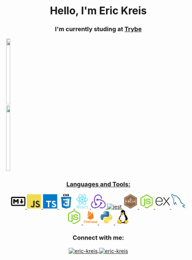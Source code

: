 <h1 align="center">Hello, I'm Eric Kreis</h1>
<h3 align="center"> I'm currently studing at <a href="https://www.betrybe.com/" target="_blank">Trybe</a></h3>

<div style="display: flex">
  <a href="https://github.com/eric-kreis">
  <img height="180em" width="49%" src="https://github-readme-stats.vercel.app/api?username=eric-kreis&show_icons=true&theme=tokyonight&include_all_commits=true&count_private=true"/>
  <img height="179em" width="49%" src="https://github-readme-stats.vercel.app/api/top-langs/?username=eric-kreis&layout=compact&langs_count=7&theme=tokyonight"/>
</div>

<h3 align="center">Languages and Tools:</h3>
<div align="center" width: "100%">
  <a href="https://www.markdownguide.org/" target="_blank">
   <img src="https://raw.githubusercontent.com/devicons/devicon/master/icons/markdown/markdown-original.svg" alt="markdown" width="40" height="40"/>
  </a>
  <a href="https://developer.mozilla.org/en-US/docs/Web/JavaScript/" target="_blank">
   <img src="https://raw.githubusercontent.com/devicons/devicon/master/icons/javascript/javascript-original.svg" alt="javascript" width="40" height="40"/>
  </a>
  <a href="https://www.typescriptlang.org/" target="_blank">
   <img src="https://raw.githubusercontent.com/devicons/devicon/master/icons/typescript/typescript-plain.svg" alt="typescript" width="40" height="40"/>
  </a>
  <a href="https://www.w3schools.com/css/" target="_blank">
   <img src="https://raw.githubusercontent.com/devicons/devicon/master/icons/css3/css3-original-wordmark.svg" alt="css3" width="40" height="40"/>
  </a>
  <a href="https://reactjs.org/" target="_blank">
   <img src="https://raw.githubusercontent.com/devicons/devicon/master/icons/react/react-original-wordmark.svg" alt="react" width="40" height="40"/>
  </a>
  <a href="https://redux.js.org/" target="_blank">
   <img src="https://raw.githubusercontent.com/devicons/devicon/master/icons/redux/redux-original.svg" alt="redux" width="40" height="40"/>
  </a>
  <a href="https://jestjs.io/" target="_blank">
   <img src="https://www.vectorlogo.zone/logos/jestjsio/jestjsio-icon.svg" alt="jest" width="40" height="40"/>
  </a>
  <a href="https://mochajs.org/" target="_blank">
   <img src="https://raw.githubusercontent.com/devicons/devicon/master/icons/mocha/mocha-plain.svg" alt="mocha" width="40" height="40"/>
  </a>
  <a href="https://nodejs.org/" target="_blank">
   <img src="https://raw.githubusercontent.com/devicons/devicon/master/icons/nodejs/nodejs-original.svg" alt="nodejs" width="40" height="40"/>
  </a>
  <a href="https://expressjs.com/" target="_blank">
   <img src="https://raw.githubusercontent.com/devicons/devicon/master/icons/express/express-original.svg" alt="express" width="40" height="40"/>
  </a>
  <a href="https://www.mysql.com" target="_blank">
   <img src="https://raw.githubusercontent.com/devicons/devicon/master/icons/mysql/mysql-original.svg" alt="mysql" width="40" height="40"/>
  </a>
  <a href="https://www.mongodb.com/" target="_blank">
   <img src="https://raw.githubusercontent.com/devicons/devicon/master/icons/nodejs/nodejs-original.svg" alt="mongodb" width="40" height="40"/>
  </a>
  <a href="https://firebase.google.com" target="_blank">
   <img src="https://raw.githubusercontent.com/devicons/devicon/master/icons/firebase/firebase-plain-wordmark.svg" alt="firebase" width="40" height="40"/>
  </a>
  <a href="https://www.python.org" target="_blank">
   <img src="https://raw.githubusercontent.com/devicons/devicon/master/icons/python/python-original.svg" alt="python" width="40" height="40"/>
  </a>
  <a href="https://www.linux.org" target="_blank">
   <img src="https://raw.githubusercontent.com/devicons/devicon/master/icons/linux/linux-original.svg" alt="linux" width="40" height="40"/>
  </a>
</div>
 
<h3 align="center">Connect with me:</h3>
<p align="center">
<a href="https://linkedin.com/in/eric-alfinito-kreis" target="_blank">
  <img align="center" src="https://raw.githubusercontent.com/rahuldkjain/github-profile-readme-generator/master/src/images/icons/Social/linked-in-alt.svg" alt="eric-kreis" height="30" width="40" />
 </a>
<a href="https://instagram.com/eric_kreis" target="_blank">
  <img align="center" src="https://raw.githubusercontent.com/rahuldkjain/github-profile-readme-generator/master/src/images/icons/Social/instagram.svg" alt="eric-kreis" height="30" width="40" />
</a>
</p>
